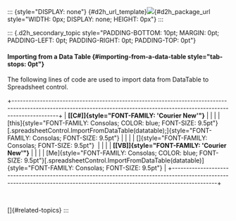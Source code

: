 ::: {style="DISPLAY: none"}
[](ms-xhelp:///?Id=d2h_url_template){#d2h_url_template}![](!package_url!){#d2h_package_url style="WIDTH: 0px; DISPLAY: none; HEIGHT: 0px"}
:::

::: {.d2h_secondary_topic style="PADDING-BOTTOM: 10pt; MARGIN: 0pt; PADDING-LEFT: 0pt; PADDING-RIGHT: 0pt; PADDING-TOP: 0pt"}
#### Importing from a Data Table {#importing-from-a-data-table style="tab-stops: 0pt"}

The following lines of code are used to import data from DataTable to Spreadsheet control.

+----------------------------------------------------------------------------------------------------------------------------------------------------------------------------+
| **[\[C#\]]{style="FONT-FAMILY: 'Courier New'"}**                                                                                                                           |
|                                                                                                                                                                            |
| [this]{style="FONT-FAMILY: Consolas; COLOR: blue; FONT-SIZE: 9.5pt"}[.spreadsheetControl.ImportFromDataTable(datatable);]{style="FONT-FAMILY: Consolas; FONT-SIZE: 9.5pt"} |
|                                                                                                                                                                            |
| []{style="FONT-FAMILY: Consolas; FONT-SIZE: 9.5pt"}                                                                                                                        |
|                                                                                                                                                                            |
| **[\[VB\]]{style="FONT-FAMILY: 'Courier New'"}**                                                                                                                           |
|                                                                                                                                                                            |
| [Me]{style="FONT-FAMILY: Consolas; COLOR: blue; FONT-SIZE: 9.5pt"}[.spreadsheetControl.ImportFromDataTable(datatable)]{style="FONT-FAMILY: Consolas; FONT-SIZE: 9.5pt"}    |
+----------------------------------------------------------------------------------------------------------------------------------------------------------------------------+

 

[]{#related-topics}
:::
